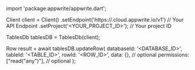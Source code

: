 import 'package:appwrite/appwrite.dart';

Client client = Client()
    .setEndpoint('https://<REGION>.cloud.appwrite.io/v1') // Your API Endpoint
    .setProject('<YOUR_PROJECT_ID>'); // Your project ID

TablesDb tablesDB = TablesDb(client);

Row result = await tablesDB.updateRow(
    databaseId: '<DATABASE_ID>',
    tableId: '<TABLE_ID>',
    rowId: '<ROW_ID>',
    data: {}, // optional
    permissions: ["read("any")"], // optional
);
